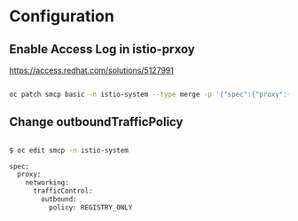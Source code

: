 # Configuration

## Enable Access Log in istio-prxoy

<https://access.redhat.com/solutions/5127991>

~~~bash

oc patch smcp basic -n istio-system --type merge -p '{"spec":{"proxy":{"accessLogging":{"file":{"name":"/dev/stdout"}}}}}'

~~~

## Change outboundTrafficPolicy

~~~bash

$ oc edit smcp -n istio-system

spec:
  proxy:
    networking:
      trafficControl:
        outbound:
          policy: REGISTRY_ONLY

~~~
